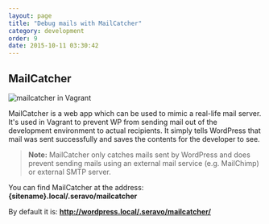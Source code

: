 ```yaml
---
layout: page
title: "Debug mails with MailCatcher"
category: development
order: 9
date: 2015-10-11 03:30:42
---
```


## MailCatcher
![mailcatcher in Vagrant]({{site.baseurl}}/images/mailcatcher-example.png)

MailCatcher is a web app which can be used to mimic a real-life mail server. It's used in Vagrant to prevent WP from sending mail out of the development environment to actual recipients. It simply tells WordPress that mail was sent successfully and saves the contents for the developer to see.

> **Note:** MailCatcher only catches mails sent by WordPress and does prevent sending mails using an external mail service (e.g. MailChimp) or external SMTP server.

You can find MailCatcher at the address: **{sitename}.local/.seravo/mailcatcher**

By default it is: **http://wordpress.local/.seravo/mailcatcher/**
